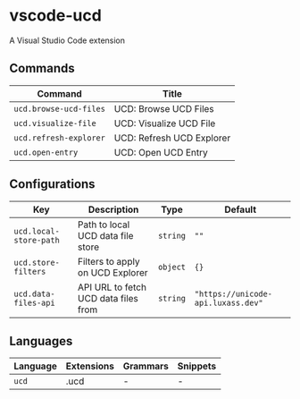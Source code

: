 # vscode-ucd

A Visual Studio Code extension

## Commands

<!-- commands -->

| Command                | Title                     |
| ---------------------- | ------------------------- |
| `ucd.browse-ucd-files` | UCD: Browse UCD Files     |
| `ucd.visualize-file`   | UCD: Visualize UCD File   |
| `ucd.refresh-explorer` | UCD: Refresh UCD Explorer |
| `ucd.open-entry`       | UCD: Open UCD Entry       |

<!-- commands -->

## Configurations

<!-- configs -->

| Key                    | Description                          | Type     | Default                            |
| ---------------------- | ------------------------------------ | -------- | ---------------------------------- |
| `ucd.local-store-path` | Path to local UCD data file store    | `string` | `""`                               |
| `ucd.store-filters`    | Filters to apply on UCD Explorer     | `object` | `{}`                               |
| `ucd.data-files-api`   | API URL to fetch UCD data files from | `string` | `"https://unicode-api.luxass.dev"` |

<!-- configs -->

## Languages

<!-- languages -->

| Language | Extensions | Grammars | Snippets |
| -------- | ---------- | -------- | -------- |
| `ucd`    | .ucd       | -        | -        |

<!-- languages -->
